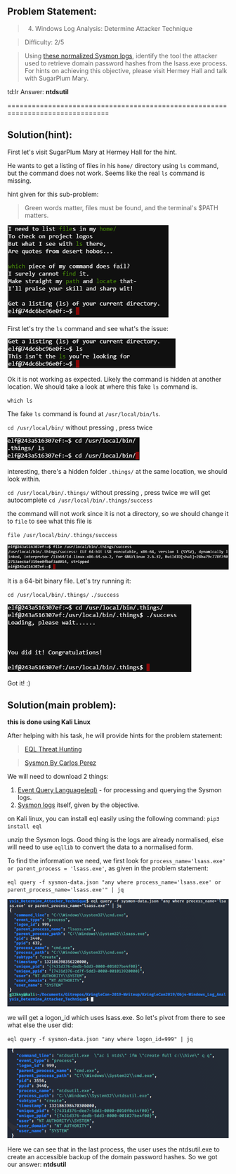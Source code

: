 ## Problem Statement:

> 4) Windows Log Analysis: Determine Attacker Technique

> Difficulty: 2/5

> Using [these normalized Sysmon logs](./sysmon-data.json.zip), identify the tool the attacker used to retrieve domain password hashes from the lsass.exe process. For hints on achieving this objective, please visit Hermey Hall and talk with SugarPlum Mary.

td:lr Answer: **ntdsutil**

===============================================================================
## Solution(hint):

First let's visit SugarPlum Mary at Hermey Hall for the hint.

He wants to get a listing of files in his `home/` directory using `ls` command, but the command does not work. Seems like the real `ls` command is missing.

hint given for this sub-problem:

> Green words matter, files must be found, and the terminal's $PATH matters.

![](./pic1.png)

First let's try the `ls` command and see what's the issue:


![](./pic2.png)

Ok it is not working as expected. 
Likely the command is hidden at another location.
We should take a look at where this fake `ls` command is.

`which ls`

The fake `ls` command is found at `/usr/local/bin/ls`.

`cd /usr/local/bin/` without pressing <enter>, press <tab> twice

![](./pic3.png)

interesting, there's a hidden folder `.things/` at the same location, we should look within.

`cd /usr/local/bin/.things/` without pressing <enter>, press <tab> twice
we will get autocomplete `cd /usr/local/bin/.things/success`

the command will not work since it is not a directory, so we should change it to `file` to see what this file is

`file /usr/local/bin/.things/success`

![](./pic4.png)

It is a 64-bit binary file. Let's try running it:

`cd /usr/local/bin/.things/`
`./success`

![](./pic5.png)

Got it! :)

## Solution(main problem):

**this is done using Kali Linux**

After helping with his task, he will provide hints for the problem statement:

> [EQL Threat Hunting](https://pen-testing.sans.org/blog/2019/12/10/eql-threat-hunting/)

> [Sysmon By Carlos Perez](https://www.darkoperator.com/blog/2014/8/8/sysinternals-sysmon)

We will need to download 2 things:

1. [Event Query Language(eql)](https://github.com/endgameinc/eql) - for processing and querying the Sysmon logs.
2. [Sysmon logs](./sysmon-data.json.zip) itself, given by the objective.

on Kali linux, you can install eql easily using the following command:
`pip3 install eql`

unzip the Sysmon logs. Good thing is the logs are already normalised, else will need to use `eqllib` to convert the data to a normalised form.

To find the information we need, we first look for `process_name='lsass.exe' or parent_process = 'lsass.exe'`, as given in the problem statement:

`eql query -f sysmon-data.json "any where process_name='lsass.exe' or parent_process_name='lsass.exe'" | jq`

![](./pic6.png)

we will get a logon_id which uses lsass.exe. So let's pivot from there to see what else the user did:

`eql query -f sysmon-data.json "any where logon_id=999" | jq`

![](./pic7.png)

Here we can see that in the last process, the user uses the ntdsutil.exe to create an accessible backup of the domain password hashes. So we got our answer: **ntdsutil**


